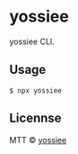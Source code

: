 # yossiee

yossiee CLI.

## Usage

```
$ npx yossiee
```

## Licennse

MTT ©︎ [yossiee](https://github.com/yossiee)
